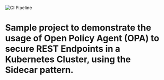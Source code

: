 ![CI Pipeline](https://github.com/parameswaranvv/opa-demo/workflows/CI%20Pipeline/badge.svg)

# Sample project to demonstrate the usage of Open Policy Agent  (OPA) to secure REST Endpoints in a Kubernetes Cluster, using the Sidecar pattern.